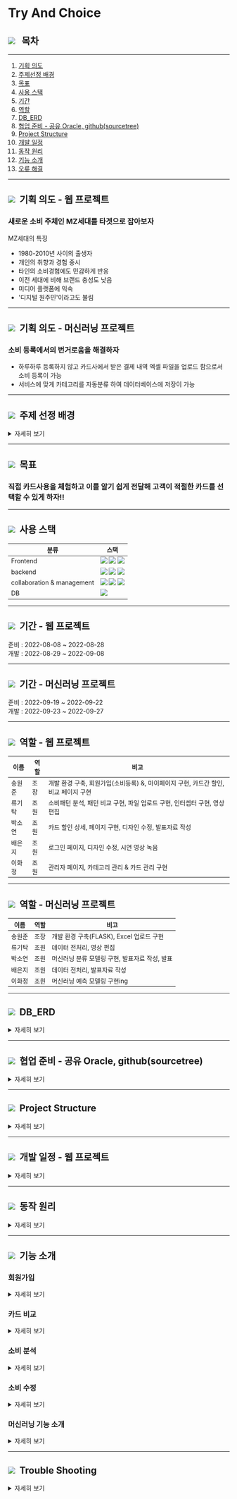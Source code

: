 # Try And Choice
## <img src="https://cdn-icons-png.flaticon.com/512/4394/4394574.png" width="23"> &nbsp; <strong>목차</strong>
---
1. [기획 의도](#b새로운-소비-주체인-mz세대를-타겟으로-잡아보자b)
2. [주제선정 배경](#img-srchttpscdn-icons-pngflaticoncom51228592859734png-width23-nbspstrong주제-선정-배경strong)
3. [목표](#img-srchttpscdn-icons-pngflaticoncom51232143214721png-width23-nbspstrong목표strong)
4. [사용 스택](#img-srchttpscdn-icons-pngflaticoncom512591591576png-width23-nbspstrong기간strong)
5. [기간](#img-srchttpscdn-icons-pngflaticoncom512591591576png-width23-nbspstrong기간strong)
6. [역할](#img-srchttpscdn-icons-pngflaticoncom51265966596902png-width23-nbspstrong역할strong)
7. [DB_ERD](#img-srchttpscdn-icons-pngflaticoncom512689689319png-width23-nbspstrongdberdstrong)
8. [협업 준비 - 공유 Oracle, github(sourcetree)](#img-srchttpscdn-icons-pngflaticoncom512689689319png-width23-nbspstrong협업-준비---공유-oracle-githubsourcetreestrong)
9. [Project Structure](#img-srchttpscdn-icons-pngflaticoncom512645645979png-width23-nbspstrongproject-structurestrong)
10. [개발 일정](#img-srchttpscdn-icons-pngflaticoncom512771771496png-width23-nbspstrong개발-일정strong)
11. [동작 원리](#img-srchttpscdn-icons-pngflaticoncom512762762620png-width23-nbspstrong동작-원리strong)
12. [기능 소개](#img-srchttpscdn-icons-pngflaticoncom51227252725783png-width23-nbspstrong기능-소개strong)
13. [오류 해결](#img-srchttpscdn-icons-pngflaticoncom512807807241png-width23-nbspstrong오류-해결strong)
---
## <img src="https://cdn-icons-png.flaticon.com/512/1436/1436664.png" width="23"> &nbsp;<strong>기획 의도 - 웹 프로젝트</strong>
### <b>새로운 소비 주체인 MZ세대를 타겟으로 잡아보자</b>
MZ세대의 특징
- 1980-2010년 사이의 출생자
- 개인의 취향과 경험 중시
- 타인의 소비경험에도 민감하게 반응
- 이전 세대에 비해 브랜드 충성도 낮음
- 미디어 플랫폼에 익숙
- '디지털 원주민'이라고도 불림

---
## <img src="https://cdn-icons-png.flaticon.com/512/1436/1436664.png" width="23"> &nbsp;<strong>기획 의도 - 머신러닝 프로젝트</strong>
### <b>소비 등록에서의 번거로움을 해결하자</b>

- 하루하루 등록하지 않고 카드사에서 받은 결제 내역 엑셀 파일을 업로드 함으로서 소비 등록이 가능
- 서비스에 맞게 카테고리를 자동분류 하여 데이터베이스에 저장이 가능

---
## <img src="https://cdn-icons-png.flaticon.com/512/2859/2859734.png" width="23"> &nbsp;<strong>주제 선정 배경</strong>

<details>
  <summary>자세히 보기</summary>


### <b>BNK 부산은행의 부족한 점</b>
![bnkhome](./readme_img/bnkhome.png)<!-- 경로 재지정 필요 -->
- 생애주기별, 고객별 추천 상품을 제안하고 있지만
- 개개인의 라이프 스타일이나 소비 패턴에 딱 맞는 추천은 제공하고 있지 않다

![bnkhome_card](./readme_img/bnkhome_card.png)
<!-- 경로 재지정 필요 -->
- 카드 비교 탭에서 볼 수 있는 화면
- 카드 비교가 가능하지만 텍스트 위주여서 한눈에 알아보긴 어렵다

### <b>타 서비스의 부족한 점</b>
![bnkhome_card_gorilla](./readme_img/bnkhome_card_gorilla.png)
<!-- 경로 재지정 필요 -->
### CARD GORILLA (카드 고릴라)
- 카드 혜택 비교 사이트
- 카드 선호 순위를 중점으로 보여준다
- 카드 비교가 가능하지만 텍스트 위주

</details>

---

## <img src="https://cdn-icons-png.flaticon.com/512/3214/3214721.png" width="23"> &nbsp;<strong>목표</strong>
### 직접 카드사용을 체험하고 이를 알기 쉽게 전달해 고객이 적절한 카드를 선택할 수 있게 하자!!

---
## <img src="https://cdn-icons-png.flaticon.com/512/2505/2505252.png" width="23"> &nbsp;<strong>사용 스택</strong>

|분류|스택|
|---|---|
|Frontend|<img src="https://img.shields.io/badge/css-1572B6?style=flat-square&logo=css3&logoColor=white"/>&nbsp;<img src="https://img.shields.io/badge/javascript-F7DF1E?style=flat-square&logo=JavaScript&logoColor=black">&nbsp;<img src="https://img.shields.io/badge/bootstrap-7952B3?style=flat-square&logo=Bootstrap&logoColor=white">||
|backend|<img src="https://img.shields.io/badge/Spring-6DB33F?style=flat-square&logo=Spring&logoColor=white"/>&nbsp;<img src="https://img.shields.io/badge/swagger-85EA2D?style=flat-square&logo=Swagger&logoColor=black"/>&nbsp;<img src="https://img.shields.io/badge/flask-000000?style=flat-square&logo=Flask&logoColor=white"/>|spring - 2.7.3|
|collaboration & management|<img src="https://img.shields.io/badge/git-F05032?style=flat-square&logo=Git&logoColor=white"/>&nbsp;<img src="https://img.shields.io/badge/github-181717?style=flat-square&logo=GitHub&logoColor=white"/>&nbsp;<img src="https://img.shields.io/badge/notion-000000?style=flat-square&logo=Notion&logoColor=white">||
|DB|<img src="https://img.shields.io/badge/oracle-F80000?style=flat-square&logo=Oracle&logoColor=white">||
---
## <img src="https://cdn-icons-png.flaticon.com/512/591/591576.png" width="23"> &nbsp;<strong>기간 - 웹 프로젝트</strong>
준비 : 2022-08-08 ~ 2022-08-28<br>
개발 : 2022-08-29 ~ 2022-09-08

---

## <img src="https://cdn-icons-png.flaticon.com/512/591/591576.png" width="23"> &nbsp;<strong>기간 - 머신러닝 프로젝트</strong>
준비 : 2022-09-19 ~ 2022-09-22<br>
개발 : 2022-09-23 ~ 2022-09-27

---
## <img src="https://cdn-icons-png.flaticon.com/512/6596/6596902.png" width="23"> &nbsp;<strong>역할 - 웹 프로젝트</strong>
|이름|역할|비고|
|---|---|---|
|송원준|조장|개발 환경 구축, 회원가입(소비등록) &, 마이페이지 구현, 카드간 할인, 비교 페이지 구현|
|류기탁|조원|소비패턴 분석, 패턴 비교 구현, 파일 업로드 구현, 인터셉터 구현, 영상 편집|
|박소연|조원|카드 할인 상세, 페이지 구현, 디자인 수정, 발표자료 작성|
|배은지|조원|로그인 페이지, 디자인 수정, 시연 영상 녹음|
|이화정|조원|관리자 페이지, 카테고리 관리 & 카드 관리 구현|

---

## <img src="https://cdn-icons-png.flaticon.com/512/6596/6596902.png" width="23"> &nbsp;<strong>역할 - 머신러닝 프로젝트</strong>
|이름|역할|비고|
|---|---|---|
|송원준|조장|개발 환경 구축(FLASK), Excel 업로드 구현|
|류기탁|조원|데이터 전처리, 영상 편집|
|박소연|조원|머신러닝 분류 모델링 구현, 발표자료 작성, 발표|
|배은지|조원|데이터 전처리, 발표자료 작성|
|이화정|조원|머신러닝 예측 모델링 구현ing|

---
## <img src="https://cdn-icons-png.flaticon.com/512/689/689319.png" width="23"> &nbsp;<strong>DB_ERD</strong>

<details>
  <summary>자세히 보기</summary>

![DB_ERD](./readme_img/DB_ERD.png)

</details>

---
## <img src="https://cdn-icons-png.flaticon.com/512/689/689319.png" width="23"> &nbsp;<strong>협업 준비 - 공유 Oracle, github(sourcetree)</strong>

<details>
  <summary>자세히 보기</summary>

<img src="https://img.shields.io/badge/oracle-F80000?style=flat-square&logo=Oracle&logoColor=white">

![oracle_cloud](./readme_img/oracle_cloud.png)
<br><br>
<img src="https://img.shields.io/badge/sourcetree-0052CC?style=flat-square&logo=Sourcetree&logoColor=white">

![sourcetree](./readme_img/sourcetree.png)

</details>

---

## <img src="https://cdn-icons-png.flaticon.com/512/645/645979.png" width="23"> &nbsp;<strong>Project Structure</strong>

<details>
  <summary>자세히 보기</summary>

![project_structure](./readme_img/project_structure.png)

</details>

---

## <img src="https://cdn-icons-png.flaticon.com/512/771/771496.png" width="23"> &nbsp;<strong>개발 일정 - 웹 프로젝트</strong>

<details>
  <summary>자세히 보기</summary>

![schedule](./readme_img/schedule.png)

---

## <img src="https://cdn-icons-png.flaticon.com/512/771/771496.png" width="23"> &nbsp;<strong>개발 일정 - 머신러닝 프로젝트</strong>

![schedule2](./readme_img/schedule2.png)

</details>

---

## <img src="https://cdn-icons-png.flaticon.com/512/762/762620.png" width="23"> &nbsp;<strong>동작 원리</strong>

<details>
  <summary>자세히 보기</summary>

![principle](./readme_img/principle.png)

---


## <img src="https://cdn-icons-png.flaticon.com/512/762/762620.png" width="23"> &nbsp;<strong>동작 원리</strong>

![principle](./readme_img/principle2.png)

</details>

---

## <img src="https://cdn-icons-png.flaticon.com/512/2725/2725783.png" width="23"> &nbsp;<strong>기능 소개</strong>
### <b>회원가입</b>

<details>
  <summary>자세히 보기</summary>
1. 개인 정보 등록

![membership1](./readme_img/membership1.png)

2. 카드 정보 등록
- 사용할 카드를 선택

![membership2](./readme_img/membership2.png)


3. 회원 가입 완료 후 소비 정도 입력 창 클릭!

![membership3](./readme_img/membership3.png)

4. 달력에 소비 내역 자유롭게 입력 가능

![membership4](./readme_img/membership4.gif)

</details>

### <b>카드 비교</b>

<details>
  <summary>자세히 보기</summary>
CARD 클릭

![header_card](./readme_img/header_card.png)


1. 체험할 카드 선택하기
- 메인화면에서 체험해보고 싶은 카드 클릭

![card0](./readme_img/card0.png)


2. 선택한 카드 체험하기
- 체험해보고자 하는 카드의 정보와 본인의 소비 내역 간략히 소개

![card1](./readme_img/card1.png)


3. 선택한 카드와 내 카드 비교 체험하기
- 체험해보고자 하는 카드와 내가 사용중인 카드를 유형별로 비교하여 장 단점을 시각화하여 한눈에 알 수 있게끔 해준다.

![card2](./readme_img/card2.png)

- 시현 영상

![card3](./readme_img/card3.gif)

</details>

### <b>소비 분석</b>

<details>
  <summary>자세히 보기</summary>

ANALYSE 클릭

![header_analysis](./readme_img/header_analysis.png)


1. 유형별, 일별 분석 보기
- 본인의 소비 유형별 분석을 파이 차트로 보여주고,
일별 소비를 라인 차트로 보여준다. 

![analysis1](./readme_img/analysis1.png)


2. 동년배들과의 소비 유형 비교
- 왼쪽 소비 유형별 분석 클릭시 동년배들과의 소비 유형을 한눈에 알아 볼 수 있게 나타냈다.

![analysis2](./readme_img/analysis2.png)


3. 동년배들과의 일별 소비 비교
- 오른쪽 일별 분석 클릭시 동년배들과 일별 소비를 비교하여 간단하게 나타내었다.

![analysis3](./readme_img/analysis3.png)

- 시현 영상

![analysis4](./readme_img/analysis4.gif)

</details>

### <b>소비 수정</b>
<details>
  <summary>자세히 보기</summary>

MYPAGE 클릭

![header_mypage](./readme_img/header_mypage.png)
\\

1. 캘린더 내에서 소비 내역 실시간 수정 가능

![calender1](./readme_img/calender1.png)

</details>

### <b>머신러닝 기능 소개</b>

<details>
  <summary>자세히 보기</summary>

- 엑셀파일 등록하면 카테고리를 머신러닝 기반으로 분류 후 데이터베이스에 저장


![table](./readme_img/table.gif)

</details>

---

## <img src="https://cdn-icons-png.flaticon.com/512/4329/4329979.png" width="23"> &nbsp;<strong>Trouble Shooting</strong>
<details>
  <summary>자세히 보기</summary>

![resolved_error](./readme_img/resolved_error.png)

</details>

